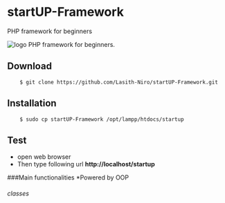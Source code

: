 # startUP-Framework
PHP framework for beginners


![logo](http://gdurl.com/3yg5)
PHP framework for beginners.

## Download
```
	$ git clone https://github.com/Lasith-Niro/startUP-Framework.git
```


## Installation
```
	$ sudo cp startUP-Framework /opt/lampp/htdocs/startup
```
## Test
* open web browser
* Then type following url **http://localhost/startup**  

###Main functionalities
*Powered by OOP

###### classes

